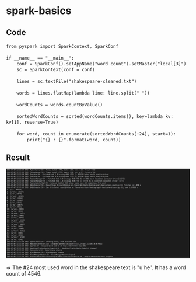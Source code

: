 # spark-basics

## Code

```
from pyspark import SparkContext, SparkConf

if __name__ == "__main__":
    conf = SparkConf().setAppName("word count").setMaster("local[3]")
    sc = SparkContext(conf = conf)

    lines = sc.textFile("shakespeare-cleaned.txt")

    words = lines.flatMap(lambda line: line.split(" "))

    wordCounts = words.countByValue()

    sortedWordCounts = sorted(wordCounts.items(), key=lambda kv: kv[1], reverse=True)

    for word, count in enumerate(sortedWordCounts[:24], start=1):
        print("{} : {}".format(word, count))
```

## Result

![result](https://github.com/marbirk/spark-basics/blob/master/result.png?raw=true)

=> The #24 most used word in the shakespeare text is "u'he". It has a word count of 4546.

